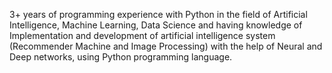 3+ years of programming experience with Python in the field of Artificial Intelligence, Machine Learning, Data Science and having knowledge of Implementation and development of artificial intelligence system (Recommender Machine and Image Processing) with the help of Neural and Deep networks, using Python programming language.

